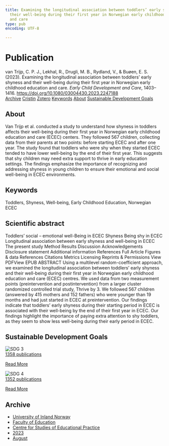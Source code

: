 ```yaml
---
title: Examining the longitudinal association between toddlers’ early shyness and
  their well-being during their first year in Norwegian early childhood education
  and care
type: pub
encoding: UTF-8

---
```

<h1>Publication</h1>
<article id="csl-bib-container-L46YDTU7" class="csl-bib-container">
  <div class="csl-bib-body"> <div class="csl-entry">van Trijp, C. P. J., Lekhal, R., Drugli, M. B., Rydland, V., &#38; Buøen, E. S. (2023). Examining the longitudinal association between toddlers’ early shyness and their well-being during their first year in Norwegian early childhood education and care. <i>Early Child Development and Care</i>, 1403–1416. <a href="https://doi.org/10.1080/03004430.2023.2247188">https://doi.org/10.1080/03004430.2023.2247188</a></div> </div>
  <div class="csl-bib-buttons">
    <a href="#taxonomy-article-L46YDTU7" alt="archive" class="csl-bib-button">Archive</a>
    <a href="https://app.cristin.no/results/show.jsf?id=2169821" alt="Cristin" class="csl-bib-button">Cristin</a>
    <a href="http://zotero.org/groups/5881554/items/L46YDTU7" alt="Zotero" class="csl-bib-button">Zotero</a>
    <a href="#keywords-article-L46YDTU7" alt="keywords" class="csl-bib-button">Keywords</a>
    <a href="#about-article-L46YDTU7" alt="about_pub" class="csl-bib-button">About</a>
    <a href="#sdg-article-L46YDTU7" alt="sdg" class="csl-bib-button">Sustainable Development Goals</a>
  </div>
  <div id="csl-bib-meta-container-L46YDTU7"></div>
</article>
<div id="csl-bib-meta-L46YDTU7" class="csl-bib-meta">
  <article id="about-article-L46YDTU7" class="about_pub-article">
    <h1>About</h1>
    Van Trijp et al. conducted a study to understand how shyness in toddlers affects their well-being during their first year in Norwegian early childhood education and care (ECEC) centers. They followed 567 children, collecting data from their parents at two points: before starting ECEC and after one year. The study found that toddlers who were shy when they started ECEC tended to have lower well-being by the end of their first year. This suggests that shy children may need extra support to thrive in early education settings. The findings emphasize the importance of recognizing and addressing shyness in young children to ensure their emotional and social well-being in ECEC environments.
  </article>
  <article id="keywords-article-L46YDTU7" class="keywords-article">
    <h1>Keywords</h1>
    Toddlers, Shyness, Well-being, Early Childhood Education, Norwegian ECEC
  </article>
  <article id="abstract-article-L46YDTU7" class="abstract-article">
    <h1>Scientific abstract</h1>
    Toddlers’ social – emotional well-Being in ECEC 
Shyness 
Being shy in ECEC 
Longitudinal association between early shyness and well-being in ECEC 
The present study 
Method 
Results 
Discussion 
Acknowledgements 
Disclosure statement 
Additional information 
References 
 Full Article  Figures & data  References  Citations  Metrics  Licensing  Reprints & Permissions  View PDFView EPUB 
ABSTRACT 
Using a multilevel random-coefficient approach, we examined the longitudinal association between toddlers’ early shyness and their well-being during their first year in Norwegian early childhood education and care (ECEC) centres. We used data from two measurement points (preintervention and postintervention) from a larger cluster randomized controlled trial study, Thrive by 3. We followed 567 children (answered by 415 mothers and 152 fathers) who were younger than 19 months and had just started in ECEC at preintervention. Our findings indicate that toddlers’ early shyness during their starting period in ECEC is associated with their well-being by the end of their first year in ECEC. Our findings highlight the importance of paying extra attention to shy toddlers, as they seem to show less well-being during their early period in ECEC.
  </article>
  <article id="sdg-article-L46YDTU7" class="sdg-article">
    <h1>Sustainable Development Goals</h1>
    <div class="sdg-container"><div id="sdg3" class="sdg">
        <img src="{{< params subfolder >}}images/sdg/sdg03_en.png" class="image" alt="SDG 3">
        <div class="sdg-overlay">
          <a href="/en/archive/?key=?sdg=3#archive" class="sdg-publication-count"><span>1358</span> publications</a>
          <p><a href="https://sdgs.un.org/goals/goal3" class="sdg-read-more">Read More</a></p>
        </div>
      </div> <div id="sdg4" class="sdg">
        <img src="{{< params subfolder >}}images/sdg/sdg04_en.png" class="image" alt="SDG 4">
        <div class="sdg-overlay">
          <a href="/en/archive/?key=?sdg=4#archive" class="sdg-publication-count"><span>1352</span> publications</a>
          <p><a href="https://sdgs.un.org/goals/goal4" class="sdg-read-more">Read More</a></p>
        </div>
      </div></div>
  </article>
  <article id="taxonomy-article-L46YDTU7" class="taxonomy-article">
    <h1>Archive</h1>
    <ul>
      <li>
        <a href="/en/archive/?key=3DCRN523">University of Inland Norway</a>
      </li>
      <li>
        <a href="/en/archive/?key=WYNZA47F">Faculty of Education</a>
      </li>
      <li>
        <a href="/en/archive/?key=G3SEU2Z2">Centre for Studies of Educational Practice</a>
      </li>
      <li>
        <a href="/en/archive/?key=GXY3EJVE">2023</a>
      </li>
      <li>
        <a href="/en/archive/?key=TTS8C7CK">August</a>
      </li>
    </ul>
  </article>
</div>

